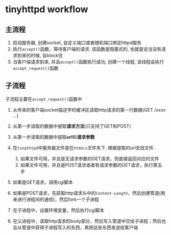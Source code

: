 # tinyhttpd workflow

## 主流程
1. 启动服务器, 创建socket, 自定义端口或者随机端口绑定httpd服务
2. 执行`accept()`函数，等待客户端的请求. 该函数是阻塞式的, 也就是说当没有请求到来的时候, 会block住
3. 当客户端请求到来, 并且`accept()`函数执行成功, 创建一个线程, 该线程会执行`accept_request()`函数

## 子流程
子流程主要在`accept_request()`函数中

1. 从传来的客户端socket描述字的缓冲区读取http请求的第一行数据(GET /xxxx ...)
2. 从第一步读取的数据中提取**请求方法**(只支持了GET和POST)
3. 从第一步读取的数据中提取**url**和**请求参数**
4. 在`tinyhttpd`中服务器文件是在`htdocs`文件夹下, 根据提取的url去找文件. 
	1. 如果文件可用，并且是无请求参数的GET请求，则直接返回对应的文件
	2. 如果文件可用，并且是POST请求或者有请求参数的GET请求，执行第五步

5. 如果是GET请求，调用cgi脚本
6. 如果是POST请求，先获取http请求头中的`Content-Length`，然后创建管道(用来进行进程间的通信)，然后fork一个子进程
7. 在子进程中，设置环境变量，然后执行cgi脚本
8. 在父进程中，读取http请求的body部分，然后写入管道中交给子进程；然后也会从管道中获得子进程写入的东西，再把这些东西发送给客户端